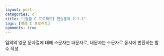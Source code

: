 ```yaml
---
layout: post
categories: c
title: "[명품 C 프로젝트] 연습문제 2.1.1"
tags: [명품 C 프로젝트]
comments: true
---
```

임의의 영문 문자열에 대해 소문자는 대문자로, 대문자는 소문자로 동시에 변환하는 함수 작성

<script src="https://gist.github.com/junbly/c566416c199272b0d784af4a8e4ba1c0.js"></script>
